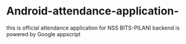 # Android-attendance-application-
this is official attendance application for NSS BITS-PILANI backend is powered by Google appscript
